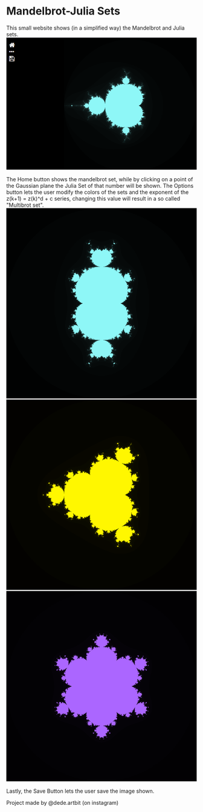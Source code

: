 # Mandelbrot-Julia Sets

This small website shows (in a simplified way) the Mandelbrot and Julia sets.
![website](./images/website_home.png)

The Home button shows the mandelbrot set, while by clicking on a point of the Gaussian plane the Julia Set of that number will be shown.
The Options button lets the user modify the colors of the sets and the exponent of the z(k+1) = z(k)^d + c series, changing this value will result in a so called "Multibrot set".
![multibrot3](./images/multibrot3.png)
![multibrot4](./images/multibrot4.png)
![multibrot7](./images/multibrot7.png)

Lastly, the Save Button lets the user save the image shown.

Project made by @dede.artbit (on instagram)
